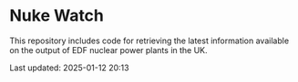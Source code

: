 # Nuke Watch

This repository includes code for retrieving the latest information available on the output of EDF nuclear power plants in the UK.

Last updated: 2025-01-12 20:13